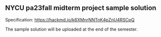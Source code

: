 ## NYCU pa23fall midterm project sample solution

Specification: https://hackmd.io/k6XMnrNNTnK4pZnU4RSCpQ

The sample solution will be uploaded at the end of the semester.
